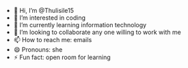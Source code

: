 - 👋 Hi, I’m @Thulisile15
- 👀 I’m interested in coding
- 🌱 I’m currently learning information technology
- 💞️ I’m looking to collaborate any one willing to work with me
- 📫 How to reach me: emails
- 😄 Pronouns: she
- ⚡ Fun fact: open room for learning

<!---
Thulisile15/Thulisile15 is a ✨ special ✨ repository because its `README.md` (this file) appears on your GitHub profile.
You can click the Preview link to take a look at your changes.
--->
